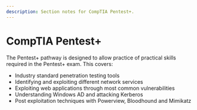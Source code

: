 ```yaml
---
description: Section notes for CompTIA Pentest+.
---
```


# CompTIA Pentest+

The Pentest+ pathway is designed to allow practice of practical skills required in the Pentest+ exam. This covers:

* Industry standard penetration testing tools
* Identifying and exploiting different network services
* Exploiting web applications through most common vulnerabilities
* Understanding Windows AD and attacking Kerberos
* Post exploitation techniques with Powerview, Bloodhound and Mimikatz
